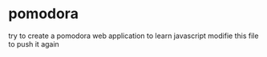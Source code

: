 # pomodora
try to create a pomodora web application to learn javascript
modifie this file to push it again
